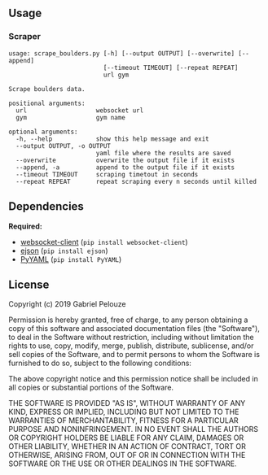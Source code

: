 ## Usage

### Scraper

~~~
usage: scrape_boulders.py [-h] [--output OUTPUT] [--overwrite] [--append]
                          [--timeout TIMEOUT] [--repeat REPEAT]
                          url gym

Scrape boulders data.

positional arguments:
  url                   websocket url
  gym                   gym name

optional arguments:
  -h, --help            show this help message and exit
  --output OUTPUT, -o OUTPUT
                        yaml file where the results are saved
  --overwrite           overwrite the output file if it exists
  --append, -a          append to the output file if it exists
  --timeout TIMEOUT     scraping timetout in seconds
  --repeat REPEAT       repeat scraping every n seconds until killed
~~~

## Dependencies

**Required:**

- [websocket-client](https://github.com/websocket-client/websocket-client)
  (`pip install websocket-client`)
- [ejson](https://github.com/Yipit/ejson) (`pip install ejson`)
- [PyYAML](https://github.com/yaml/pyyaml) (`pip install PyYAML`)


## License

Copyright (c) 2019 Gabriel Pelouze

Permission is hereby granted, free of charge, to any person obtaining a copy
of this software and associated documentation files (the "Software"), to deal
in the Software without restriction, including without limitation the rights
to use, copy, modify, merge, publish, distribute, sublicense, and/or sell
copies of the Software, and to permit persons to whom the Software is
furnished to do so, subject to the following conditions:

The above copyright notice and this permission notice shall be included in all
copies or substantial portions of the Software.

THE SOFTWARE IS PROVIDED "AS IS", WITHOUT WARRANTY OF ANY KIND, EXPRESS OR
IMPLIED, INCLUDING BUT NOT LIMITED TO THE WARRANTIES OF MERCHANTABILITY,
FITNESS FOR A PARTICULAR PURPOSE AND NONINFRINGEMENT. IN NO EVENT SHALL THE
AUTHORS OR COPYRIGHT HOLDERS BE LIABLE FOR ANY CLAIM, DAMAGES OR OTHER
LIABILITY, WHETHER IN AN ACTION OF CONTRACT, TORT OR OTHERWISE, ARISING FROM,
OUT OF OR IN CONNECTION WITH THE SOFTWARE OR THE USE OR OTHER DEALINGS IN THE
SOFTWARE.
